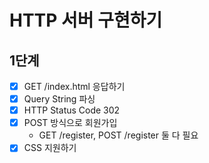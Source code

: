# HTTP 서버 구현하기

## 1단계

- [x] GET /index.html 응답하기
- [x] Query String 파싱
- [x] HTTP Status Code 302
- [x] POST 방식으로 회원가입
    - GET /register, POST /register 둘 다 필요
- [x] CSS 지원하기